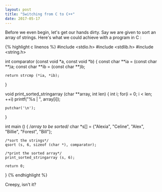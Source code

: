```yaml
---
layout: post
title: "Switching from C to C++"
date: 2017-05-17
---
```


Before we even begin, let's get our hands dirty. Say we are given to sort an array of strings. Here's what we could achieve with a program in C :

{% highlight c linenos %}
#include <stdio.h>
#include <stdlib.h>
#include <string.h>

int comparator (const void *a, const void *b) { 
    const char **ia = (const char **)a;
    const char **ib = (const char **)b;

    return strcmp (*ia, *ib);
} 

void print_sorted_stringarray (char **array, int len) { 
    int i;
    for(i = 0; i < len; ++i) 
        printf("%s | ", array[i]);

    putchar('\n');
} 

int main () {
    /*array to be sorted*/
    char *s[] = {"Alexia", "Celine", "Alex", "Billie", "Forest", "Bill"};

    /*sort the strings*/
    qsort (s, 6, sizeof (char *), comparator);

    /*print the sorted array*/
    print_sorted_stringarray (s, 6);

    return 0;
}
{% endhighlight %}

Creepy, isn't it?